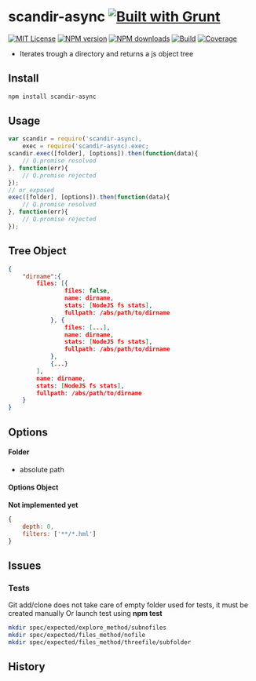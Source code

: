 # scandir-async [![Built with Grunt][grunt-img]](http://gruntjs.com/)

[![MIT License][license-img]][license-url] [![NPM version][npm-version-img]][npm-url] [![NPM downloads][npm-downloads-img]][npm-url] [![Build][travis-img]][travis-url] [![Coverage][coverall-img]][coverall-url]

* Iterates trough a directory and returns a js object tree

## Install

```bash
npm install scandir-async
```

## Usage

```javascript
var scandir = require('scandir-async),
    exec = require('scandir-async).exec;
scandir.exec([folder], [options]).then(function(data){
    // Q.promise resolved
}, function(err){
    // Q.promise rejected
});
// or exposed
exec([folder], [options]).then(function(data){
    // Q.promise resolved
}, function(err){
    // Q.promise rejected
});
```

## Tree Object

```json
{
    "dirname":{
        files: [{
                files: false,
                name: dirname,
                stats: [NodeJS fs stats],
                fullpath: /abs/path/to/dirname
            }, {
                files: [...],
                name: dirname,
                stats: [NodeJS fs stats],
                fullpath: /abs/path/to/dirname
            },
            {...}
        ],
        name: dirname,
        stats: [NodeJS fs stats],
        fullpath: /abs/path/to/dirname
    }
}
```

## Options

#### Folder

- absolute path

#### Options Object

**Not implemented yet**

```javascript
{
    depth: 0,
    filters: ['**/*.hml']
}
```

## Issues

### Tests

Git add/clone does not take care of empty folder used for tests, it must be created manually
Or launch test using **npm test**

```bash
mkdir spec/expected/explore_method/subnofiles
mkdir spec/expected/files_method/nofile
mkdir spec/expected/files_method/threefile/subfolder
```

## History

[grunt-img]: https://cdn.gruntjs.com/builtwith.png
[license-img]: http://img.shields.io/badge/license-MIT-blue.svg?style=flat-square
[license-url]: LICENSE-MIT

[coverall-url]: https://coveralls.io/r/sixertoy/scandir-async
[coverall-img]: https://img.shields.io/coveralls/sixertoy/scandir-async.svg?style=flat-square

[travis-url]: https://travis-ci.org/sixertoy/scandir-async
[travis-img]: http://img.shields.io/travis/sixertoy/scandir-async.svg?style=flat-square

[npm-url]: https://npmjs.org/package/generator-gruntproject
[npm-version-img]: http://img.shields.io/npm/v/scandir-async.svg?style=flat-square
[npm-downloads-img]: http://img.shields.io/npm/dm/scandir-async.svg?style=flat-square
